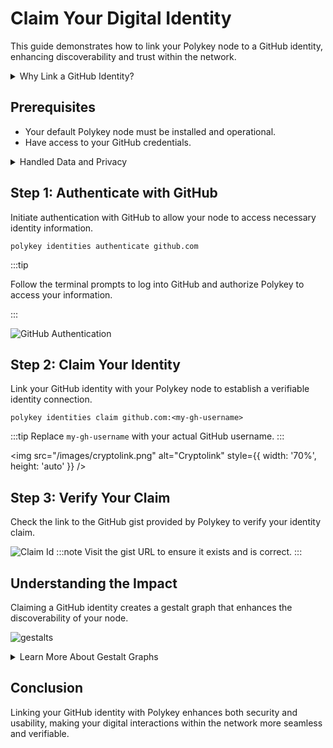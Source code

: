 # Claim Your Digital Identity

This guide demonstrates how to link your Polykey node to a GitHub identity, enhancing discoverability and trust within the network.

<details>
<summary>Why Link a GitHub Identity?</summary>
Linking your Polykey node to GitHub improves discoverability and simplifies trust-building within the network by providing a familiar and verifiable identity.
</details>

## Prerequisites

- Your default Polykey node must be installed and operational.
- Have access to your GitHub credentials.

<details>
<summary>Handled Data and Privacy</summary>

- **Technical Use of Permissions**: During the authentication process, Polykey requests access to create gists, read all user profile data, and access user email addresses (read-only) to ensure accurate identity verification and manage notifications.

- **Security and Privacy Considerations**: Polykey adheres to high standards of security and privacy, using accessed data strictly for mentioned operations and not sharing it with third parties. For more details, refer to our [privacy policy](https://polykey.com/privacy-policy).
</details>

## Step 1: Authenticate with GitHub

Initiate authentication with GitHub to allow your node to access necessary identity information.

```pkcli
polykey identities authenticate github.com
```

:::tip

Follow the terminal prompts to log into GitHub and authorize Polykey to access your information.

:::

![GitHub Authentication](/images/github-authentication.png)

## Step 2: Claim Your Identity

Link your GitHub identity with your Polykey node to establish a verifiable identity connection.

```pkcli
polykey identities claim github.com:<my-gh-username>
```

:::tip
Replace `my-gh-username` with your actual GitHub username.
:::

<img src="/images/cryptolink.png" alt="Cryptolink" style={{ width: '70%', height: 'auto' }} />

## Step 3: Verify Your Claim

Check the link to the GitHub gist provided by Polykey to verify your identity claim.

![Claim Id](/images/claim-id.png)
:::note
Visit the gist URL to ensure it exists and is correct.
:::

## Understanding the Impact

Claiming a GitHub identity creates a gestalt graph that enhances the discoverability of your node.

![gestalts](/images/gestalts.png)

<details>
<summary>Learn More About Gestalt Graphs</summary>

### Understanding Gestalt Graphs

**Gestalt Graphs** are visual representations of the relationships and trust connections between different digital identities within Polykey. Each node on a graph symbolizes an identity or a claim, and the edges between nodes represent cryptographic verifications or trust relationships.

#### How Gestalt Graphs Work

- **Nodes**: Represent individual identities linked to Polykey, such as a GitHub username.
- **Edges**: Signify the trust connections or verification links between various identities.

As you expand your digital presence by claiming more identities, or by adding more nodes to your network, the gestalt graph grows accordingly. This dynamic expansion enhances the network's utility by streamlining the process of identity verification and making the establishment of trust relationships more transparent and traceable.

#### Claiming Multiple Identities

Polykey allows for flexible management of digital identities, accommodating multiple use cases:

- **Multiple IdPs for a Single Node**: You can link one Polykey node to several identity providers, enhancing your digital verification pathways and security.
- **Single IdP Across Multiple Nodes**: Claim and link the same identity provider, like a GitHub username, across multiple Polykey nodes you control, thus broadening your digital identity and reach within the network.

#### Future Plans and IdP Support

Currently, Polykey integrates with GitHub as a primary identity provider. Our ongoing development aims to broaden this integration to include various major identity providers (IdPs), significantly enhancing accessibility and user engagement. Future updates will also allow organizations to implement their own IdPs, offering even greater control and customization of identity management operations within Polykey.

#### Benefits of Federated Identities

Adopting a federated identity model through gestalt graphs provides several advantages:

- **Enhanced Security**: Links multiple identity proofs to fortify the authenticity and credibility of your digital identity.
- **Simplified Identity Management**: Manages multiple identities through a unified interface, reducing complexity and streamlining user interactions.
- **Interoperability**: Facilitates seamless interactions across different platforms and services, leveraging a cohesive identity framework.

Utilizing gestalt graphs within Polykey enhances operational security and simplifies digital identity management, making it an indispensable tool for users navigating complex digital environments.

</details>

## Conclusion

Linking your GitHub identity with Polykey enhances both security and usability, making your digital interactions within the network more seamless and verifiable.
